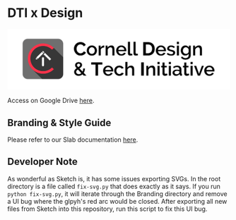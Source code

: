 # DTI x Design

![logo](logo.png)

Access on Google Drive [here](https://drive.google.com/drive/folders/0B9NekLUlNWzFMmMtVFE1RGx2RkU).

## Branding & Style Guide

Please refer to our Slab documentation [here](https://cornelldti.slab.com/posts/branding-guidelines-44905192).

## Developer Note

As wonderful as Sketch is, it has some issues exporting SVGs. In the root directory is a file called `fix-svg.py` that does exactly as it says. If you run `python fix-svg.py`, it will iterate through the Branding directory and remove a UI bug where the glpyh's red arc would be closed. After exporting all new files from Sketch into this repository, run this script to fix this UI bug.
